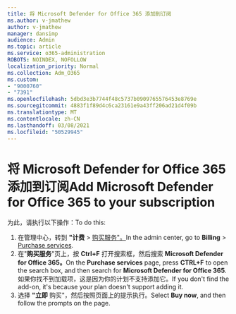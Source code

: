 ```yaml
---
title: 将 Microsoft Defender for Office 365 添加到订阅
ms.author: v-jmathew
author: v-jmathew
manager: dansimp
audience: Admin
ms.topic: article
ms.service: o365-administration
ROBOTS: NOINDEX, NOFOLLOW
localization_priority: Normal
ms.collection: Adm_O365
ms.custom:
- "9000760"
- "7391"
ms.openlocfilehash: 5dbd3e3b7744f48c5737b0909765576453e8769e
ms.sourcegitcommit: 4883f1f89d4c6ca23161e9a43ff206ad21d4f09b
ms.translationtype: MT
ms.contentlocale: zh-CN
ms.lasthandoff: 03/08/2021
ms.locfileid: "50529945"
---
```

# <a name="add-microsoft-defender-for-office-365-to-your-subscription"></a><span data-ttu-id="640b9-102">将 Microsoft Defender for Office 365 添加到订阅</span><span class="sxs-lookup"><span data-stu-id="640b9-102">Add Microsoft Defender for Office 365 to your subscription</span></span>

<span data-ttu-id="640b9-103">为此，请执行以下操作：</span><span class="sxs-lookup"><span data-stu-id="640b9-103">To do this:</span></span>

1. <span data-ttu-id="640b9-104">在管理中心，转到 **"计费**  >  [购买服务"。](https://go.microsoft.com/fwlink/p/?linkid=868433)</span><span class="sxs-lookup"><span data-stu-id="640b9-104">In the admin center, go to **Billing** > [Purchase services](https://go.microsoft.com/fwlink/p/?linkid=868433).</span></span>
2. <span data-ttu-id="640b9-105">在"**购买服务**"页上，按 **Ctrl+F** 打开搜索框，然后搜索 **Microsoft Defender for Office 365。**</span><span class="sxs-lookup"><span data-stu-id="640b9-105">On the **Purchase services** page, press **CTRL+F** to open the search box, and then search for **Microsoft Defender for Office 365**.</span></span> <span data-ttu-id="640b9-106">如果你找不到加载项，这是因为你的计划不支持添加它。</span><span class="sxs-lookup"><span data-stu-id="640b9-106">If you don't find the add-on, it's because your plan doesn't support adding it.</span></span>
3. <span data-ttu-id="640b9-107">选择 **"立即** 购买"，然后按照页面上的提示执行。</span><span class="sxs-lookup"><span data-stu-id="640b9-107">Select **Buy now**, and then follow the prompts on the page.</span></span>
